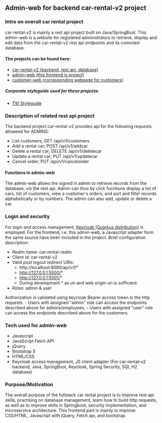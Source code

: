 ## Admin-web for backend car-rental-v2 project 

### Intro on overall car rental project 
car-rental-v2 is mainly a rest api project built on Java/SpringBoot. This admin-web is a website for registered administrators to retrieve, display and edit data from the car-rental-v2 rest api endpoints and its conncted database. 

#### The projects can be found here: 
-  [car-rental-v2 (backend, rest api, database)](https://gitlab.com/car-rental-fullstack/car-rental-v2)
-  [admin-web (this frontend js project)](https://gitlab.com/car-rental-fullstack/admin-web)
-  [customer-web (corresponding webpage for customers)](https://gitlab.com/car-rental-fullstack/customer-web)

##### Corporate styleguide used for these projects:
-  [TW Styleguide](https://gitlab.com/car-rental-fullstack/tw-styleguide)

### Description of related rest api project
The backend project car-rental-v2 provides api for the following requests alloweed for ADMINS:
- List customers; GET /api/v1/customers
- Add a rental car; POST /api/v1/addcar
- Delete a rental car; DELETE /api/v1/deletecar
- Update a rental car; PUT /api/v1/updatecar
- Cancel order; PUT /api/v1/cancelorder

#### Functions in admin-web 
The admin-web allows the signed in admin to retrieve records from the database, via the rest api. Admin can thus by click fucntions display a list of cars, list of customers, view a customer's orders, and sort and filter records alphabetically or by numbers. The admin can also add, update or delete a car. 

### Login and security 
For login and access management, [Keycloak (Quarkus distribution)](https://www.keycloak.org/downloads) is employed. For the frontend, i.e. this admin-web, a Javascript adapter form the same source have been included in the project. Brief configuration description: 
- Realm name: car-rental-realm
- Client id: car-rental-v2
- Valid post logout redirect URIs: 
    - http://localhost:9090/api/v1/* 
    - http://127.0.0.1:5500/* 
    - http://127.0.0.1:5501/*
    - During development * as uri and web origin uri is sufficient. 
- Roles: admin & user

Authorization is validated using keycloak Bearer access token in the http requests. 
    - Users with assigned "admin" role can access the endpoints described above for admins/employees.
    - Users with assigned "user" role can access the endpoints described above for the customers.

### Tech used for admin-web
- Javascript
- JavaScript Fetch API
- jQuery
- Bootstrap 5
- HTML/CSS
- Keycloak access management, JS client adapter 
(For car-rental-v2 backend; Java, SpringBoot, Keycloak, Spring Security, SQl, H2 database)

### Purpose/Motivation
The overall purpose of the fullstack car rental project is to improve rest api skills, practising on database management, learn how to build http requests, as well as to improve skills in Springboot, security implementation, and microservice architecture. This frontend part is mainly to improve CSS/HTML, Javascript with jQuery, Fetch api, and bootstrap. 